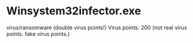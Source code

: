 # Winsystem32infector.exe
virus/ransomware (double virus points!) Virus points: 200 (not real virus points. fake virus points.)
